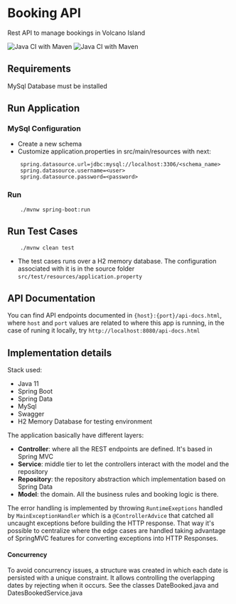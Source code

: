 # Booking API
Rest API to manage bookings in Volcano Island

![Java CI with Maven](https://github.com/arielmiglio/booking-island-api/.github/workflows/Java%CI%with%Maven/badge.svg)
![Java CI with Maven](https://github.com/arielmiglio/booking-island-api/workflows/Java%CI%with%Maven/badge.svg)

## Requirements 
MySql Database must be installed

## Run Application

### MySql Configuration
    
* Create a new schema 
* Customize application.properties in src/main/resources with next:

```
    spring.datasource.url=jdbc:mysql://localhost:3306/<schema_name>
    spring.datasource.username=<user>
    spring.datasource.password=<password>
```

### Run 
```
    ./mvnw spring-boot:run
```
 
## Run Test Cases
```
    ./mvnw clean test
```

* The test cases runs over a H2 memory database. The configuration associated with it is in the source folder `src/test/resources/application.property`

## API Documentation

You can find API endpoints documented in `{host}:{port}/api-docs.html`, where `host` and `port` values are related to where this app is running, in the case of runing it locally, try `http://localhost:8080/api-docs.html` 

## Implementation details
Stack used:
- Java 11
- Spring Boot
- Spring Data 
- MySql
- Swagger
- H2 Memory Database for testing environment

The application basically have different layers:
- **Controller**: where all the REST endpoints are defined. It's based in Spring MVC
- **Service**: middle tier to let the controllers interact with the model and the repository
- **Repository**: the repository abstraction which implementation based on Spring Data 
- **Model**: the domain. All the business rules and booking logic is there.

The error handling is implemented by throwing `RuntimeExeptions` handled by `MainExceptionHandler` which is a 
 `@ControllerAdvice` that catched all uncaught exceptions before building the HTTP response. That way it's possible to
 centralize where the edge cases are handled taking advantage of SpringMVC features for converting exceptions into 
 HTTP Responses.
 
 #### Concurrency
 
 To avoid concurrency issues, a structure was created in which each date is persisted with a unique constraint. It allows controlling the overlapping dates by rejecting when it occurs. See the classes DateBooked.java and DatesBookedService.java
 
